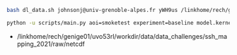 
```bash
bash dl_data.sh johnsonj@univ-grenoble-alpes.fr yWH9us /linkhome/rech/genige01/uvo53rl/workdir/data/data_challenges/ssh_mapping_2021/raw/netcdf
```

```bash
python -u scripts/main.py aoi=smoketest experiment=baseline model.kernel.kernel_fn="rbf"
```

* /linkhome/rech/genige01/uvo53rl/workdir/data/data_challenges/ssh_mapping_2021/raw/netcdf